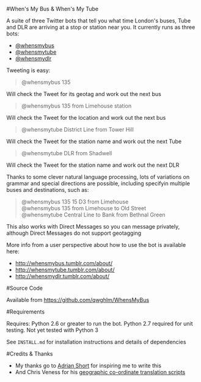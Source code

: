 #When's My Bus & When's My Tube

A suite of three Twitter bots that tell you what time London's buses, Tube and DLR are arriving at a stop or station near you. It currently runs as three bots:

* [@whensmybus](http://twitter.com/#!/whensmybus)
* [@whensmytube](http://twitter.com/#!/whensmytube)
* [@whensmydlr](http://twitter.com/#!/whensmydlr)

Tweeting is easy:

> @whensmybus 135

Will check the Tweet for its geotag and work out the next bus

> @whensmybus 135 from Limehouse station

Will check the Tweet for the location and work out the next bus

> @whensmytube District Line from Tower Hill

Will check the Tweet for the station name and work out the next Tube

> @whensmytube DLR from Shadwell

Will check the Tweet for the station name and work out the next DLR

Thanks to some clever natural language processing, lots of variations on grammar and special directions are possible, including specifyin multiple buses and destinations, such as:

> @whensmybus 135 15 D3 from Limehouse<br/>
> @whensmybus 135 from Limehouse to Old Street<br/>
> @whensmytube Central Line to Bank from Bethnal Green<br/>

This also works with Direct Messages so you can message privately, although Direct Messages do not support geotagging

More info from a user perspective about how to use the bot is available here:

* http://whensmybus.tumblr.com/about/
* http://whensmytube.tumblr.com/about/
* http://whensmydlr.tumblr.com/about/

#Source Code

Available from https://github.com/qwghlm/WhensMyBus

#Requirements

Requires: Python 2.6 or greater to run the bot. Python 2.7 required for unit testing. Not yet tested with Python 3

See `INSTALL.md` for installation instructions and details of dependencies

#Credits & Thanks

- My thanks go to [Adrian Short](http://adrianshort.co.uk/2011/09/08/open-data-for-everyday-life/) for inspiring me to write this
- And Chris Veness for his [geographic co-ordinate translation scripts](http://www.movable-type.co.uk/scripts/latlong-gridref.html)